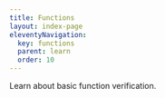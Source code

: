 ```yaml
---
title: Functions
layout: index-page
eleventyNavigation:
  key: functions
  parent: learn
  order: 10
---
```


Learn about basic function verification.

